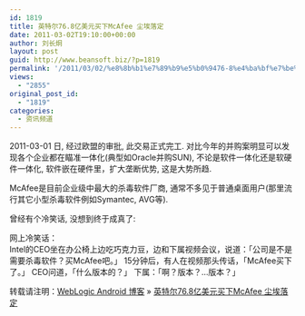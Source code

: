 ```yaml
---
id: 1819
title: 英特尔76.8亿美元买下McAfee 尘埃落定
date: 2011-03-02T19:10:00+00:00
author: 刘长炯
layout: post
guid: http://www.beansoft.biz/?p=1819
permalink: '/2011/03/02/%e8%8b%b1%e7%89%b9%e5%b0%9476-8%e4%ba%bf%e7%be%8e%e5%85%83%e4%b9%b0%e4%b8%8bmcafee/'
views:
  - "2855"
original_post_id:
  - "1819"
categories:
  - 资讯频道
---
```

2011-03-01 日, 经过欧盟的审批, 此交易正式完工. 对比今年的并购案明显可以发现各个企业都在瞄准一体化(典型如Oracle并购SUN), 不论是软件一体化还是软硬件一体化, 软件嵌在硬件里，扩大垄断优势, 这是大势所趋.

McAfee是目前企业级中最大的杀毒软件厂商, 通常不多见于普通桌面用户(那里流行其它小型杀毒软件例如Symantec, AVG等).

曾经有个冷笑话, 没想到终于成真了:

网上冷笑话：   
Intel的CEO坐在办公椅上边吃巧克力豆，边和下属视频会议，说道：「公司是不是需要杀毒软件？买McAfee吧。」 15分钟后，有人在视频那头传话，「McAfee买下了。」 CEO问道，「什么版本的？」 下属：「啊？版本？…版本？」

转载请注明：[WebLogic Android 博客](http://www.beansoft.biz) &raquo; [英特尔76.8亿美元买下McAfee 尘埃落定](http://www.beansoft.biz/2011/03/02/%e8%8b%b1%e7%89%b9%e5%b0%9476-8%e4%ba%bf%e7%be%8e%e5%85%83%e4%b9%b0%e4%b8%8bmcafee/)